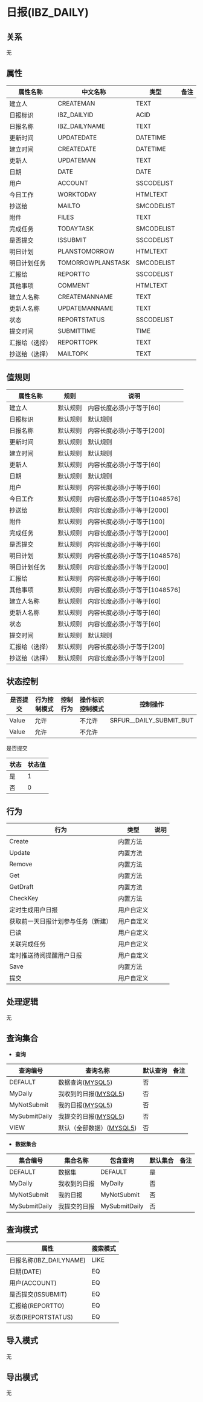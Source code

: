 # 日报(IBZ_DAILY)

  

## 关系
无

## 属性

| 属性名称        |    中文名称    | 类型     |  备注  |
| --------   |------------| -----   |  -------- | 
|建立人|CREATEMAN|TEXT|&nbsp;|
|日报标识|IBZ_DAILYID|ACID|&nbsp;|
|日报名称|IBZ_DAILYNAME|TEXT|&nbsp;|
|更新时间|UPDATEDATE|DATETIME|&nbsp;|
|建立时间|CREATEDATE|DATETIME|&nbsp;|
|更新人|UPDATEMAN|TEXT|&nbsp;|
|日期|DATE|DATE|&nbsp;|
|用户|ACCOUNT|SSCODELIST|&nbsp;|
|今日工作|WORKTODAY|HTMLTEXT|&nbsp;|
|抄送给|MAILTO|SMCODELIST|&nbsp;|
|附件|FILES|TEXT|&nbsp;|
|完成任务|TODAYTASK|SMCODELIST|&nbsp;|
|是否提交|ISSUBMIT|SSCODELIST|&nbsp;|
|明日计划|PLANSTOMORROW|HTMLTEXT|&nbsp;|
|明日计划任务|TOMORROWPLANSTASK|SMCODELIST|&nbsp;|
|汇报给|REPORTTO|SSCODELIST|&nbsp;|
|其他事项|COMMENT|HTMLTEXT|&nbsp;|
|建立人名称|CREATEMANNAME|TEXT|&nbsp;|
|更新人名称|UPDATEMANNAME|TEXT|&nbsp;|
|状态|REPORTSTATUS|SSCODELIST|&nbsp;|
|提交时间|SUBMITTIME|TIME|&nbsp;|
|汇报给（选择）|REPORTTOPK|TEXT|&nbsp;|
|抄送给（选择）|MAILTOPK|TEXT|&nbsp;|

## 值规则
| 属性名称    | 规则    |  说明  |
| --------   |------------| ----- | 
|建立人|默认规则|内容长度必须小于等于[60]|
|日报标识|默认规则|默认规则|
|日报名称|默认规则|内容长度必须小于等于[200]|
|更新时间|默认规则|默认规则|
|建立时间|默认规则|默认规则|
|更新人|默认规则|内容长度必须小于等于[60]|
|日期|默认规则|默认规则|
|用户|默认规则|内容长度必须小于等于[60]|
|今日工作|默认规则|内容长度必须小于等于[1048576]|
|抄送给|默认规则|内容长度必须小于等于[2000]|
|附件|默认规则|内容长度必须小于等于[100]|
|完成任务|默认规则|内容长度必须小于等于[2000]|
|是否提交|默认规则|内容长度必须小于等于[60]|
|明日计划|默认规则|内容长度必须小于等于[1048576]|
|明日计划任务|默认规则|内容长度必须小于等于[2000]|
|汇报给|默认规则|内容长度必须小于等于[60]|
|其他事项|默认规则|内容长度必须小于等于[1048576]|
|建立人名称|默认规则|内容长度必须小于等于[60]|
|更新人名称|默认规则|内容长度必须小于等于[60]|
|状态|默认规则|内容长度必须小于等于[60]|
|提交时间|默认规则|默认规则|
|汇报给（选择）|默认规则|内容长度必须小于等于[200]|
|抄送给（选择）|默认规则|内容长度必须小于等于[200]|

## 状态控制

|是否提交|行为控制模式| 控制行为 | 操作标识控制模式 | 控制操作 |
| --------   | ------------|------------|------------|------------|
|Value| 允许|  | 不允许 | SRFUR__DAILY_SUBMIT_BUT<br> |
|Value| 允许|  | 不允许 |  |

是否提交

| 状态        |    状态值   |
| --------   |------------|
|是|1|
|否|0|

## 行为
| 行为    | 类型    |  说明  |
| --------   |------------| ----- | 
|Create|内置方法|&nbsp;|
|Update|内置方法|&nbsp;|
|Remove|内置方法|&nbsp;|
|Get|内置方法|&nbsp;|
|GetDraft|内置方法|&nbsp;|
|CheckKey|内置方法|&nbsp;|
|定时生成用户日报|用户自定义|&nbsp;|
|获取前一天日报计划参与任务（新建）|用户自定义|&nbsp;|
|已读|用户自定义|&nbsp;|
|关联完成任务|用户自定义|&nbsp;|
|定时推送待阅提醒用户日报|用户自定义|&nbsp;|
|Save|内置方法|&nbsp;|
|提交|用户自定义|&nbsp;|

## 处理逻辑
无

## 查询集合

* **查询**

| 查询编号 | 查询名称       | 默认查询 |   备注|
| --------  | --------   | --------   | ----- |
|DEFAULT|数据查询([MYSQL5](../../appendix/query_MYSQL5.md#IbzDaily_Default))|否|&nbsp;|
|MyDaily|我收到的日报([MYSQL5](../../appendix/query_MYSQL5.md#IbzDaily_MyDaily))|否|&nbsp;|
|MyNotSubmit|我的日报([MYSQL5](../../appendix/query_MYSQL5.md#IbzDaily_MyNotSubmit))|否|&nbsp;|
|MySubmitDaily|我提交的日报([MYSQL5](../../appendix/query_MYSQL5.md#IbzDaily_MySubmitDaily))|否|&nbsp;|
|VIEW|默认（全部数据）([MYSQL5](../../appendix/query_MYSQL5.md#IbzDaily_View))|否|&nbsp;|

* **数据集合**

| 集合编号 | 集合名称   |  包含查询  | 默认集合 |   备注|
| --------  | --------   | -------- | --------   | ----- |
|DEFAULT|数据集|DEFAULT|是|&nbsp;|
|MyDaily|我收到的日报|MyDaily|否|&nbsp;|
|MyNotSubmit|我的日报|MyNotSubmit|否|&nbsp;|
|MySubmitDaily|我提交的日报|MySubmitDaily|否|&nbsp;|

## 查询模式
| 属性      |    搜索模式     |
| --------   |------------|
|日报名称(IBZ_DAILYNAME)|LIKE|
|日期(DATE)|EQ|
|用户(ACCOUNT)|EQ|
|是否提交(ISSUBMIT)|EQ|
|汇报给(REPORTTO)|EQ|
|状态(REPORTSTATUS)|EQ|

## 导入模式
无


## 导出模式
无
